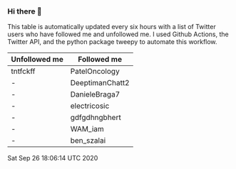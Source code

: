 ### Hi there 👋

This table is automatically updated every six hours with a list of Twitter users who have followed me and unfollowed me. I used Github Actions, the Twitter API, and the python package tweepy to automate this workflow.

| Unfollowed me |  Followed me |
| --- | --- |
|tntfckff|PatelOncology|
|-|DeeptimanChatt2|
|-|DanieleBraga7|
|-|electricosic|
|-|gdfgdhngbhert|
|-|WAM_iam|
|-|ben_szalai|
Sat Sep 26 18:06:14 UTC 2020
